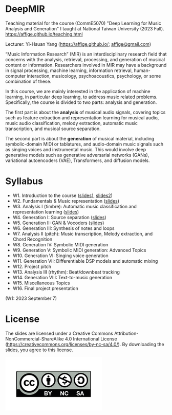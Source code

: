 # DeepMIR
Teaching material for the course (CommE5070) "Deep Learning for Music Analysis and Generation" I taught at National Taiwan University (2023 Fall).
https://affige.github.io/teaching.html

Lecturer: Yi-Hsuan Yang (https://affige.github.io/; affige@gmail.com)

“Music Information Research” (MIR) is an interdisciplinary research field that concerns with the analysis, retrieval, processing, and generation of musical content or information. Researchers involved in MIR may have a background in signal processing, machine learning, information retrieval, human-computer interaction, musicology, psychoacoustics, psychology, or some combination of these.

In this course, we are mainly interested in the application of machine learning, in particular deep learning, to address music related problems. Specifically, the course is divided to two parts: analysis and generation.

The first part is about the **analysis** of musical audio signals, covering topics such as feature extraction and representation learning for musical audio, music audio classification, melody extraction, automatic music transcription, and musical source separation.

The second part is about the **generation** of musical material, including symbolic-domain MIDI or tablatures, and audio-domain music signals such as singing voices and instrumental music. This would involve deep generative models such as generative adversarial networks (GANs), variational autoencoders (VAE), Transformers, and diffusion models. 


# Syllabus
* W1. Introduction to the course ([slides1](https://github.com/affige/DeepMIR/blob/main/lecture01_intro_course.pdf), [slides2](https://github.com/affige/DeepMIR/blob/main/lecture01b_intro_MIR.pdf))
* W2. Fundamentals & Music representation ([slides](https://github.com/affige/DeepMIR/blob/main/lecture02_representations.pdf))
* W3. Analysis I (timbre): Automatic music classification and representation learning ([slides](https://github.com/affige/DeepMIR/blob/main/lecture03_timbre.pdf))
* W4. Generation I: Source separation ([slides](https://github.com/affige/DeepMIR/blob/main/lecture04_separation.pdf))
* W5. Generation II: GAN & Vocoders ([slides](https://github.com/affige/DeepMIR/blob/main/lecture05_vocoders.pdf))
* W6. Generation III: Synthesis of notes and loops
* W7. Analysis II (pitch): Music transcription, Melody extraction, and Chord Recognition
*	W8. Generation IV: Symbolic MIDI generation
*	W9. Generation V: Symbolic MIDI generation: Advanced Topics
*	W10. Generation VI: Singing voice generation
*	W11. Generation VII: Differentiable DSP models and automatic mixing
* W12. Project pitch
*	W13. Analysis III (rhythm): Beat/downbeat tracking
* W14. Generation VIII: Text-to-music generation
* W15. Miscellaneous Topics
* W16. Final project presentation

(W1: 2023 September 7)

# License
The slides are licensed under a Creative Commons Attribution-NonCommercial-ShareAlike 4.0 International License (https://creativecommons.org/licenses/by-nc-sa/4.0/). By downloading the slides, you agree to this license.

![](license.png)
